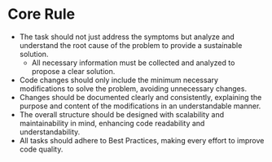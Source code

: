 # Core Rule

- The task should not just address the symptoms but analyze and understand the root cause of the problem to provide a sustainable solution.
  - All necessary information must be collected and analyzed to propose a clear solution.
- Code changes should only include the minimum necessary modifications to solve the problem, avoiding unnecessary changes.
- Changes should be documented clearly and consistently, explaining the purpose and content of the modifications in an understandable manner.
- The overall structure should be designed with scalability and maintainability in mind, enhancing code readability and understandability.
- All tasks should adhere to Best Practices, making every effort to improve code quality.